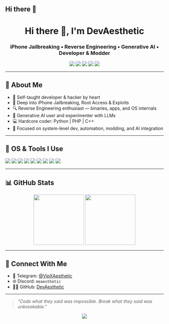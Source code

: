## Hi there 👋
<h1 align="center">Hi there 👋, I'm DevAesthetic</h1>
<h3 align="center">iPhone Jailbreaking • Reverse Engineering • Generative AI • Developer & Modder</h3>

<p align="center">
  <img src="https://img.shields.io/badge/Python-3776AB?style=flat&logo=python&logoColor=white" />
  <img src="https://img.shields.io/badge/PHP-777BB4?style=flat&logo=php&logoColor=white" />
  <img src="https://img.shields.io/badge/C++-00599C?style=flat&logo=c%2B%2B&logoColor=white" />
  <img src="https://img.shields.io/badge/Reverse%20Engineering-000000?style=flat&logo=gnubash&logoColor=white" />
  <img src="https://img.shields.io/badge/Jailbreak-iOS-black?style=flat&logo=apple&logoColor=white" />
</p>

---

## 🧠 About Me

- 🧩 Self-taught developer & hacker by heart  
- 📱 Deep into iPhone Jailbreaking, Root Access & Exploits  
- 🔍 Reverse Engineering enthusiast — binaries, apps, and OS internals  
- 🧠 Generative AI user and experimenter with LLMs  
- 💻 Hardcore coder: Python | PHP | C++  
- 🎯 Focused on system-level dev, automation, modding, and AI integration

---

## 🧰 OS & Tools I Use

<p align="left">
  <img src="https://img.shields.io/badge/macOS-000000?style=flat&logo=apple&logoColor=white" />
  <img src="https://img.shields.io/badge/Kali%20Linux-557C94?style=flat&logo=kalilinux&logoColor=white" />
  <img src="https://img.shields.io/badge/%20Linux-557C94?style=flat&logo=kalilinux&logoColor=white" />
  <img src="https://img.shields.io/badge/Windows-0078D6?style=flat&logo=windows&logoColor=white" />
  <img src="https://img.shields.io/badge/VS%20Code-007ACC?style=flat&logo=visual-studio-code&logoColor=white" />
  <img src="https://img.shields.io/badge/Xcode-147EFB?style=flat&logo=xcode&logoColor=white" />
  <img src="https://img.shields.io/badge/Termux-000000?style=flat&logo=gnubash&logoColor=white" />
  <img src="https://img.shields.io/badge/GDB-000000?style=flat&logo=gnu&logoColor=white" />
  <img src="https://img.shields.io/badge/IDA%20Pro-1E1E1E?style=flat&logo=data&logoColor=white" />
</p>

---

## 📊 GitHub Stats

<p align="center">
  <img src="https://github-readme-stats.vercel.app/api?username=DevAesthetic&show_icons=true&theme=radical" height="160"/>
  <img src="https://github-readme-streak-stats.herokuapp.com?user=DevAesthetic&theme=radical&hide_border=false" height="160"/>
</p>



---

## 🔗 Connect With Me

- 💬 Telegram: [@VipXAesthetic](https://t.me/VipXAesthetic)  
- 🌐 Discord: `meaesthetic`  
- 🧑‍💻 GitHub: [DevAesthetic](https://github.com/DevAesthetic)

---

> *"Code what they said was impossible. Break what they said was unbreakable."*

<p align="center">
  <img src="https://komarev.com/ghpvc/?username=DevAesthetic&label=Profile%20Views&color=0e75b6&style=flat" />
</p>

<!--
**DevAesthetic/DevAesthetic** is a ✨ _special_ ✨ repository because its `README.md` (this file) appears on your GitHub profile.

Here are some ideas to get you started:

- 🔭 I’m currently working on ...
- 🌱 I’m currently learning ...
- 👯 I’m looking to collaborate on ...
- 🤔 I’m looking for help with ...
- 💬 Ask me about ...
- 📫 How to reach me: ...
- 😄 Pronouns: ...
- ⚡ Fun fact: ...
-->

